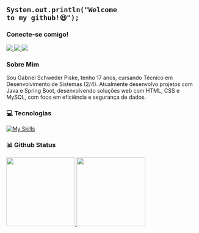 ## <code>System.out.println("Welcome to my github!😆");</code>

### Conecte-se comigo!
  <a href="mailto:gabriel.piske07@gmail.com">
    <img src="https://img.shields.io/badge/-Gmail-%23333?style=for-the-badge&logo=gmail&logoColor=white" target="_blank">
  </a>
  <a href="https://www.linkedin.com/in/gabriel-piske" target="_blank">
    <img src="https://img.shields.io/badge/-LinkedIn-%230077B5?style=for-the-badge&logo=linkedin&logoColor=white" target="_blank">
  </a>
  <a href="https://www.instagram.com/gabriel.piske07" target="_blank">
    <img src="https://img.shields.io/badge/-Instagram-%23E4405F?style=for-the-badge&logo=instagram&logoColor=white" target="_blank">
  </a>

### Sobre Mim
Sou Gabriel Schweder Piske, tenho 17 anos, cursando Técnico em Desenvolvimento de Sistemas (2/4). Atualmente desenvolvo projetos com Java e Spring Boot, desenvolvendo soluções web com HTML, CSS e MySQL, com foco em eficiência e segurança de dados.

### 💻 Tecnologias
  [![My Skills](https://skillicons.dev/icons?i=java,mysql,html,css,js,spring)](https://skillicons.dev)

### 📊 Github Status</h3>
<table>
  <a href="https://github.com/gabrielpiske">
  <img height="180em" src="https://github-readme-stats.vercel.app/api?username=gabrielpiske&show_icons=true&theme=transparent&include_all_commits=true&count_private=false&hide_border=true"/>
  <img height="180em" src="https://github-readme-stats.vercel.app/api/top-langs/?username=gabrielpiske&layout=compact&langs_count=6&theme=transparent&hide_border=true"/>
</table>
